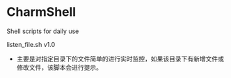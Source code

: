 # CharmShell
Shell scripts for daily use

listen_file.sh  v1.0
  -  主要是对指定目录下的文件简单的进行实时监控，如果该目录下有新增文件或修改文件，该脚本会进行提示。
